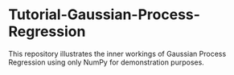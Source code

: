 # Tutorial-Gaussian-Process-Regression
This repository illustrates the inner workings of Gaussian Process Regression using only NumPy for demonstration purposes.

